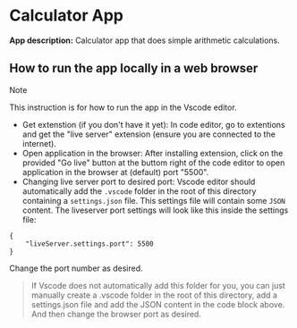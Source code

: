 # Calculator App

**App description:** Calculator app that does simple arithmetic calculations.

## How to run the app locally in a web browser

> [!NOTE]
> This instruction is for how to run the app in the Vscode editor.

- Get extenstion (if you don't have it yet): In code editor, go to extentions and get the "live server" extension (ensure you are connected to the internet).
- Open application in the browser: After installing extension, click on the provided "Go live" button at the buttom right of the code editor to open application in the browser at (default) port "5500".
- Changing live server port to desired port: Vscode editor should automatically add the `.vscode` folder in the root of this directory containing a `settings.json` file. This settings file will contain some `JSON` content. The liveserver port settings will look like this inside the settings file:

````
{
    "liveServer.settings.port": 5500
}
````
Change the port number as desired.

> If Vscode does not automatically add this folder for you, you can just manually create a .vscode folder in the root of this directory, add a settings.json file and add the JSON content in the code block above. And then change the browser port as desired.


